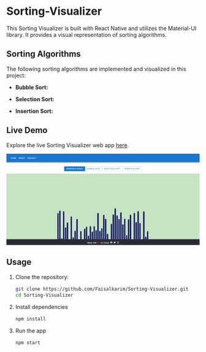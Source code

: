 # Sorting-Visualizer

This Sorting Visualizer is built with React Native and utilizes the Material-UI library. It provides a visual representation of sorting algorithms.

## Sorting Algorithms
The following sorting algorithms are implemented and visualized in this project:

- **Bubble Sort:** 
  
- **Selection Sort:** 
  
- **Insertion Sort:** 

## Live Demo
Explore the live Sorting Visualizer web app [here](https://sorting-visualizer-faisal.netlify.app/).

![Front Page](Frontpage.png)

## Usage
1. Clone the repository:

   ```bash
   git clone https://github.com/Faisalkarim/Sorting-Visualizer.git
   cd Sorting-Visualizer
2. Install dependencies
   ```bash
   npm install
3. Run the app
   ```bash
   npm start
 
